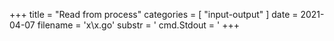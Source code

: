 +++
title = "Read from process"
categories = [ "input-output" ]
date = 2021-04-07
filename = 'x\x.go'
substr = ' cmd.Stdout = '
+++
